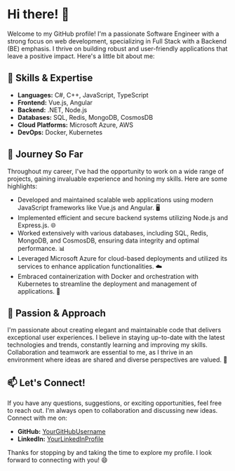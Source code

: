 # Hi there! 👋

Welcome to my GitHub profile! I'm a passionate Software Engineer with a strong focus on web development, specializing in Full Stack with a Backend (BE) emphasis. I thrive on building robust and user-friendly applications that leave a positive impact. Here's a little bit about me:

## **🔧 Skills & Expertise**

- **Languages:** C#, C++, JavaScript, TypeScript
- **Frontend:** Vue.js, Angular
- **Backend:** .NET, Node.js
- **Databases:** SQL, Redis, MongoDB, CosmosDB
- **Cloud Platforms:** Microsoft Azure, AWS
- **DevOps:** Docker, Kubernetes

## **🌱 Journey So Far**

Throughout my career, I've had the opportunity to work on a wide range of projects, gaining invaluable experience and honing my skills. Here are some highlights:

- Developed and maintained scalable web applications using modern JavaScript frameworks like Vue.js and Angular. 🖥️
- Implemented efficient and secure backend systems utilizing Node.js and Express.js. 🌐
- Worked extensively with various databases, including SQL, Redis, MongoDB, and CosmosDB, ensuring data integrity and optimal performance. 📊
- Leveraged Microsoft Azure for cloud-based deployments and utilized its services to enhance application functionalities. ☁️
- Embraced containerization with Docker and orchestration with Kubernetes to streamline the deployment and management of applications. 🐳

## **🚀 Passion & Approach**

I'm passionate about creating elegant and maintainable code that delivers exceptional user experiences. I believe in staying up-to-date with the latest technologies and trends, constantly learning and improving my skills. Collaboration and teamwork are essential to me, as I thrive in an environment where ideas are shared and diverse perspectives are valued. 🤝

## **📫 Let's Connect!**

If you have any questions, suggestions, or exciting opportunities, feel free to reach out. I'm always open to collaboration and discussing new ideas. Connect with me on:

- **GitHub:** [YourGitHubUsername](https://github.com/harbiash)
- **LinkedIn:** [YourLinkedInProfile](https://www.linkedin.com/in/arbias-hetemaj-548aa492)

Thanks for stopping by and taking the time to explore my profile. I look forward to connecting with you! 😄
